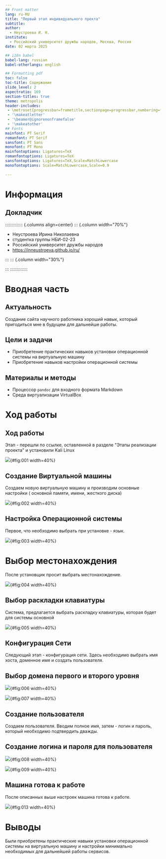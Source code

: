 ```yaml
---
## Front matter
lang: ru-RU
title: "Первый этап индивидуального пректа"
subtitle:
author:
  - Неустроева И. Н.
institute:
  - Российский университет дружбы народов, Москва, Россия
date: 02 марта 2025

## i18n babel
babel-lang: russian
babel-otherlangs: english

## Formatting pdf
toc: false
toc-title: Содержание
slide_level: 2
aspectratio: 169
section-titles: true
theme: metropolis
header-includes:
 - \metroset{progressbar=frametitle,sectionpage=progressbar,numbering=fraction}
 - '\makeatletter'
 - '\beamer@ignorenonframefalse'
 - '\makeatother'
## Fonts
mainfont: PT Serif
romanfont: PT Serif
sansfont: PT Sans
monofont: PT Mono
mainfontoptions: Ligatures=TeX
romanfontoptions: Ligatures=TeX
sansfontoptions: Ligatures=TeX,Scale=MatchLowercase
monofontoptions: Scale=MatchLowercase,Scale=0.9
 
---
```


# Информация

## Докладчик

:::::::::::::: {.columns align=center}
::: {.column width="70%"}

  * Неустроева Ирина Николаевна
  * студентка группы НБИ-02-23
  * Российский университет дружбы народов
  * <https://inneustroeva.github.io/ru/>

:::
::: {.column width="30%"}


:::
::::::::::::::

# Вводная часть

## Актуальность
 
Создание сайта научного работника хороший навык, который пригодиться мне в будущем для дальнейше работы.

## Цели и задачи

- Приобретение практических навыков установки операционной системы на виртуальную машину
- Приобретение навыков настройки операционной системы

## Материалы и методы

- Процессор `pandoc` для входного формата Markdown
- Среда виртуализации VirtualBox

# Ход работы

## Ход работы

 Этап - перешли по ссылке, оставленной в разделе "Этапы реализации проекта" и установили Kali Linux
 
![](image/1.png){#fig:001 width=40%}

## Создание Виртуальной машины

Создаем новую виртуальную машину и производим основные настройки ( основной памяти, имени, жесткого диска)

![](image/2.png){#fig:002 width=40%}

## Настройка Операционной системы

Первое, что необходимо выбрать при установке - язык.

![](image/3.png){#fig:003 width=40%}

# Выбор местонахождения

После установщик просит выбрать местонахождение.

![](image/4.png){#fig:004 width=40%}

## Выбор раскладки клавиатуры

Система, предлагается выбрать раскладку клавиатуры, которая будет для системы основной 

![](image/5.png){#fig:005 width=40%}

## Конфигурация Сети

Следующий этап - конфигурация сети. Здесь необходимо выбрать имя хоста, доменное имя и создать пользователя.

## Выбор домена первого и второго уровня 

![](image/6.png){#fig:006 width=40%}

![](image/7.png){#fig:007 width=40%}

## Создание пользователя

Создаем пользователя. Вводим полное имя, затем - логин и пароль, который необходимо подтвердить дважды.

## Создание логина и пароля для пользователя 

![](image/8.png){#fig:008 width=40%}

![](image/9.png){#fig:009 width=40%}

## Машина готова к работе

После описанных выше настроек машина готова к работе.

![](image/13.png){#fig:013 width=40%}

# Выводы

Были приобретены практические навыки установки операционной системы на виртуальную машину и настройки минимально необходимых для дальнейшей работы сервисов.
